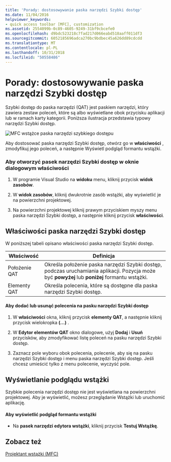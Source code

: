 ```yaml
---
title: 'Porady: dostosowywanie paska narzędzi Szybki dostęp'
ms.date: 11/04/2016
helpviewer_keywords:
- quick access toolbar [MFC], customization
ms.assetid: 2554099b-0c89-4605-9249-31bf9cbcefe0
ms.openlocfilehash: d9bdc523218c7fad217d066eabd518aaff011df3
ms.sourcegitcommit: 6052185696adca270bc9bdbec45a626dd89cdcdd
ms.translationtype: MT
ms.contentlocale: pl-PL
ms.lasthandoff: 10/31/2018
ms.locfileid: "50558486"
---
```

# <a name="how-to-customize-the-quick-access-toolbar"></a>Porady: dostosowywanie paska narzędzi Szybki dostęp

Szybki dostęp do paska narzędzi (QAT) jest paskiem narzędzi, który zawiera zestaw poleceń, które są albo wyświetlane obok przycisku aplikacji lub w ramach karty kategorii. Poniższa ilustracja przedstawia typowy narzędzi Szybki dostęp.

![MFC wstążce paska narzędzi szybkiego dostępu](../mfc/media/quick_access_toolbar.png "quick_access_toolbar")

Aby dostosować paska narzędzi Szybki dostęp, otwórz go w **właściwości** , zmodyfikuj jego poleceń, a następnie Wyświetl podgląd formantu wstążki.

### <a name="to-open-the-quick-access-toolbar-in-the-properties-window"></a>Aby otworzyć pasek narzędzi Szybki dostęp w oknie dialogowym właściwości

1. W programie Visual Studio na **widoku** menu, kliknij przycisk **widok zasobów**.

1. W **widok zasobów**, kliknij dwukrotnie zasób wstążki, aby wyświetlić je na powierzchni projektowej.

1. Na powierzchni projektowej kliknij prawym przyciskiem myszy menu paska narzędzi Szybki dostęp, a następnie kliknij przycisk **właściwości**.

## <a name="quick-access-toolbar-properties"></a>Właściwości paska narzędzi Szybki dostęp

W poniższej tabeli opisano właściwości paska narzędzi Szybki dostęp.

|Właściwość|Definicja|
|--------------|----------------|
|Położenie QAT|Określa położenie paska narzędzi Szybki dostęp, podczas uruchamiania aplikacji. Pozycja może być **powyżej** lub **poniżej** formantu wstążki.|
|Elementy QAT|Określa polecenia, które są dostępne dla paska narzędzi Szybki dostęp.|

#### <a name="to-add-or-remove-commands-on-the-quick-access-toolbar"></a>Aby dodać lub usunąć polecenia na pasku narzędzi Szybki dostęp

1. W **właściwości** okna, kliknij przycisk **elementy QAT**, a następnie kliknij przycisk wielokropka **(...)** .

1. W **Edytor elementów QAT** okno dialogowe, użyj **Dodaj** i **Usuń** przycisków, aby zmodyfikować listę poleceń na pasku narzędzi Szybki dostęp.

1. Zaznacz pole wyboru obok polecenia, polecenie, aby się na pasku narzędzi Szybki dostęp i menu paska narzędzi Szybki dostęp. Jeśli chcesz umieścić tylko z menu polecenie, wyczyść pole.

## <a name="previewing-the-ribbon"></a>Wyświetlanie podglądu wstążki

Szybkie polecenia narzędzi dostęp nie jest wyświetlana na powierzchni projektowej. Aby je wyświetlić, możesz przeglądanie Wstążki lub uruchomić aplikację.

#### <a name="to-preview-the-ribbon-control"></a>Aby wyświetlić podgląd formantu wstążki

- Na **pasek narzędzi edytora wstążki**, kliknij przycisk **Testuj Wstążkę**.

## <a name="see-also"></a>Zobacz też

[Projektant wstążki (MFC)](../mfc/ribbon-designer-mfc.md)

